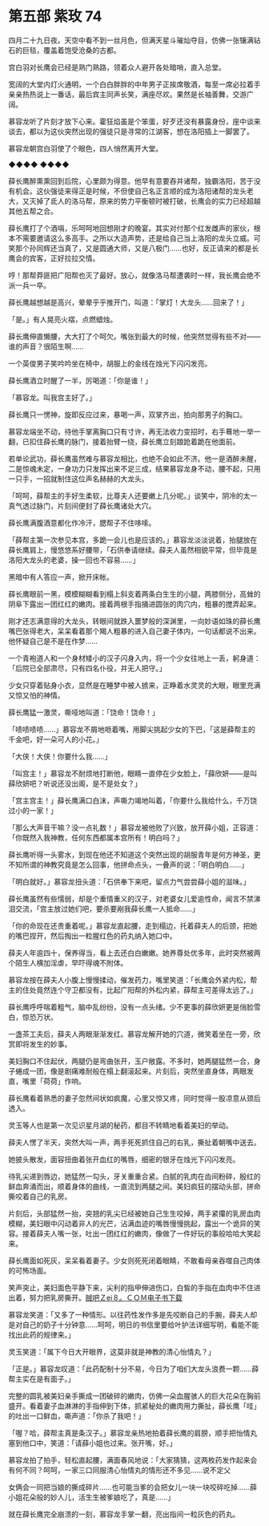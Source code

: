 # 第五部 紫玫 74

四月二十九日夜。天空中看不到一丝月色，但满天星斗璀灿夺目，仿佛一张镶满钻石的巨毯，覆盖着饱受沧桑的古都。

宫白羽对长鹰会已经是熟门熟路，领着众人避开各处暗哨，直入总堂。

宽阔的大堂内灯火通明，一个白白胖胖的中年男子正挨席敬酒，每至一席必拉着手亲亲热热说上一番话，最后宾主同声长笑，满座尽欢。果然是长袖善舞，交游广阔。

慕容龙听了片刻才放下心来。霍狂焰虽是个笨蛋，好歹还没有暴露身份，座中谈来谈去，都以为这伙突然出现的强徒只是寻常的江湖客，想在洛阳插上一脚罢了。

慕容龙朝宫白羽使了个眼色，四人悄然离开大堂。

◆◆◆◆ ◆◆◆◆

薛长鹰醉熏熏回到后院，心里颇为得意。他早有意要吞并诸帮，独霸洛阳，苦于没有机会。这伙强徒来得正是时候，不但使自己名正言顺的成为洛阳诸帮的龙头老大，又灭掉了氐人的洛马帮，原来的势力平衡顿时被打破，长鹰会的实力已经超越其他五帮之合。

薛长鹰打了个酒嗝，乐呵呵地回想刚才的晚宴。其实对付那个红发雌声的家伙，根本不需要邀请这么多高手。之所以大造声势，还是给自己当上洛阳的龙头立威。可笑那个孙同辉还当真了，又是圆通大师，又是八极门……也好，反正请来的都是长鹰会的宾客，正好拉拉交情。

哼！那帮莽匪把广阳帮也灭了最好。放心，就像洛马帮遭袭时一样，我长鹰会绝不派一兵一卒。

薛长鹰越想越是高兴，晕晕乎乎推开门，叫道：「掌灯！大龙头……回来了！」

「是。」有人晃亮火褶，点燃蜡烛。

薛长鹰伸直懒腰，大大打了个呵欠。嘴张到最大的时候，他突然觉得有些不对——谁的声音？很陌生啊……

一个英俊男子笑吟吟坐在椅中，胡服上的金线在烛光下闪闪发亮。

薛长鹰酒立时醒了一半，厉喝道：「你是谁！」

「慕容龙。叫我宫主好了。」

薛长鹰只一愣神，旋即反应过来，暴喝一声，双掌齐出，拍向那男子的胸口。

慕容龙端坐不动，待他手掌离胸口只有寸许，再无法收力变招时，右手蓦地一举一翻，已扣住薛长鹰的脉门，接着抬臂一绕，薛长鹰立刻踉跄着跪在他面前。

若单论武功，薛长鹰虽然难与慕容龙相比，也绝不会如此不济。他一是酒醉未醒，二是惊魂未定，一身功力只发挥出来不足三成，结果慕容龙身不动，腰不起，只用一只手，一招就制住这位声名赫赫的大龙头。

「呵呵，薛帮主的手好生柔软，比尊夫人还要嫩上几分呢。」谈笑中，阴冷的太一真气透过脉门，片刻间便封了薛长鹰诸处大穴。

薛长鹰满腹酒意都化作冷汗，腮帮子不住哆嗦。

「薛帮主第一次参见本宫，多跪一会儿也是应该的。」慕容龙淡淡说着，抬腿放在薛长鹰肩上，慢悠悠系好腰带，「石供奉请继续。薛夫人虽然相貌平常，但毕竟是洛阳大龙头的老婆，操一回也不容易……」

黑暗中有人答应一声，掀开床帐。

薛长鹰眼前一黑，模模糊糊看到榻上斜支着两条白生生的小腿，两膝侧分，高耸的阴阜下露出一团红红的嫩肉。接着两根手指捅进圆张的肉穴内，粗暴的搅弄起来。

刚才还志满意得的大龙头，转眼间就跌入噩梦般的深渊里，一向妙语如珠的薛长鹰嘴巴张得老大，呆呆看着那个羯人粗暴的进入自己妻子体内，一句话都说不出来。他怀疑自己是不是在作梦……

一个青袍道人和一个身材矮小的汉子闪身入内，将一个少女往地上一丢，躬身道：「后院已全部肃尽，只有四名仆役，并无人把守。」

少女只穿着贴身小衣，显然是在睡梦中被人掳来，正睁着水灵灵的大眼，眼里充满又惊又怕的神情。

薛长鹰猛一激灵，嘶哑地叫道：「饶命！饶命！」

「啧啧啧啧……」慕容龙不屑地咂着嘴，用脚尖挑起少女的下巴，「这是薛帮主的千金吧，好一朵可人的小花。」

「大侠！大侠！你要什么我……」

「叫宫主！」慕容龙不耐烦地打断他，眼睛一直停在少女脸上，「薛欣妍——是叫薛欣妍吧？听说还没出阁，是不是处女？」

「宫主宫主！」薛长鹰满口白沫，声嘶力竭地叫着，「你要什么我给什么，千万饶过小的一家！」

「那么大声音干嘛？没一点礼数！」慕容龙被他败了兴致，放开薛小姐，正容道：「你既然入我神教，任何东西都属本宫所有！明白吗？」

薛长鹰听得一头雾水，到现在他还不知道这个突然出现的胡服青年是何方神圣，更不知所谓的神教究竟是怎么回事，他拼命点头，一叠声的说：「明白明白……」

「明白就好。」慕容龙扭头道：「石供奉下来吧，留点力气尝尝薛小姐的滋味。」

薛长鹰虽然有些懦弱，却是个重情重义的汉子，对老婆女儿爱逾性命，闻言不禁涕泪交流，「宫主放过她们吧，要杀要剐我薛长鹰一人抵命……」

「你的命现在还贵重着呢。」慕容龙直起腰，走到榻边，托着薛夫人的后颈，把她的嘴巴捏开，然后掏出一粒腥红色的药丸纳入她口中。

薛夫人年逾四十，保养得当，看上去还白白嫩嫩。她养尊处优多年，此时突然被两个陌生人横加淫虐，早吓得魂不附体。

慕容龙按在薛夫人小腹上慢慢揉动，催发药力，嘴里笑道：「长鹰会外紧内松，帮主的住处竟然连个守卫都没有，比起广阳帮的外松内紧，薛帮主可差得太远了。」

薛长鹰呼呼喘着粗气，脑中乱纷纷，没有一点头绪。少不更事的薛欣妍更是俏脸雪白，惊恐万状。

一盏茶工夫后，薛夫人两眼渐渐发红。慕容龙解开她的穴道，微笑着坐在一旁，欣赏即将发生的妙事。

美妇胸口不住起伏，两腿仍是弯曲张开，玉户敞露。不多时，她两腿猛然一合，身子蜷成一团，像是剧痛难耐般在榻上翻滚起来。片刻后，突然坐直身体，两眼发直，嘴里「荷荷」作响。

薛长鹰看着熟悉的妻子忽然间状如疯魔，心里又惊又疼，同时觉得一股凉意从颈后透入。

灵玉等人也是第一次见识星月湖的秘药，都目不转睛地看着美妇的举动。

薛夫人愣了半天，突然大叫一声，两手死死抓住自己的右乳，撕扯着朝嘴中送去。

她披头散发，面容扭曲着张开血红的嘴唇，细密的银牙在烛光下闪闪发亮。

待乳尖递到唇边，她猛然一勾头，牙关重重合紧。白腻的乳肉在齿间粉碎，殷红的鲜血奔涌而出，顺着身体的曲线，一直流到两腿之间。美妇疯狂的摆动头部，拼命撕咬着自己的乳房。

片刻后，头部猛然一抬，突翘的乳尖已经被她自己生生咬掉，两手紧攥的乳房血肉模糊，美妇眼中闪动着非人的光芒，沾满血迹的嘴唇慢慢挑起，露出一个诡异的笑容。接着薛夫人嘴一张，吐出一团红红的嫩肉，像做了一件好玩的事般哈哈大笑起来。

薛长鹰面如死灰，呆呆看着妻子。少女则死死闭着眼睛，不敢看母亲吞噬自己肉体的可怖场面。

笑声突止，美妇面色平静下来，尖利的指甲伸进伤口，白皙的手指在血肉中不住进出着，努力把乳房撕开。[贼吧Ｚei８。ＣＯＭ电子书下载](http://Zei8.me)

慕容龙笑道：「又多了一种情形。以往药性发作多是先咬断自己的手腕，薛夫人却是对自己的奶子十分钟意……呵呵，明日的书信里要给叶护法详细写明，看能不能找出此药的规律来。」

灵玉笑道：「属下今日大开眼界，这莫非就是神教的清心怡情丸？」

「正是。」慕容龙叹道：「此药配制十分不易，今日为了咱们大龙头浪费一颗……薛帮主实在是有面子。」

完整的圆乳被美妇亲手撕成一团破碎的嫩肉，仿佛一朵血腥骇人的巨大花朵在胸前盛开。看着妻子血淋淋的手指伸到下体，抓紧秘处的嫩肉用力撕扯，薛长鹰「哇」的吐出一口鲜血，嘶声道：「你杀了我吧！」

「喔？哈，薛帮主真是条汉子。」慕容龙亲热地拍着薛长鹰的肩膀，顺手把怡情丸塞到他口中，笑道：「请薛小姐也过来。张开嘴，好。」

慕容龙拍了拍手，轻松直起腰，满面春风地说：「大家猜猜，这两枚药发作起来会有何不同？呵呵，一家三口同服清心怡情丸的情形还不多见……说不定父

女俩会一同把当娘的撕成碎片……也可能当爹的会把女儿一块一块咬碎吃掉……薛小姐花朵般的妙人儿，活生生被爹娘吃了，真是……」

就在薛长鹰完全崩溃的一刻，慕容龙手掌一翻，亮出指间一粒灰色的药丸。

